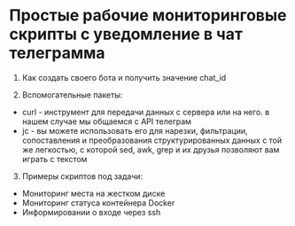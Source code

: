 # Простые рабочие мониторинговые скрипты с уведомление в чат телеграмма

1. Как создать своего бота и получить значение chat_id

2. Вспомогательные пакеты:
- curl - инструмент для передачи данных с сервера или на него. в нашем случае мы общаемся с API телеграм
- jc - вы можете использовать его для нарезки, фильтрации, сопоставления и преобразования структурированных данных с той же легкостью, с которой sed, awk, grep и их друзья позволяют вам играть с текстом

3. Примеры скриптов под задачи:

- Мониторинг места на жестком диске
- Мониторинг статуса контейнера Docker
- Информировании о входе через ssh



